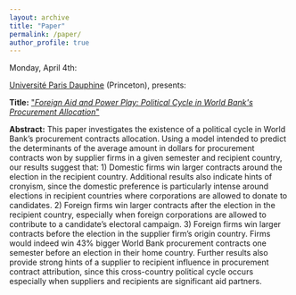```yaml
---
layout: archive
title: "Paper"
permalink: /paper/
author_profile: true
---
```


Monday, April 4th:

[Université Paris Dauphine](https://leda.dauphine.fr/fr/membre/detail-cv/profile/antoine-boucher.html) (Princeton), presents:

**Title:** ["*Foreign Aid and Power Play: Political Cycle in World Bank's Procurement Allocation*"](https://gsipe-workshop.github.io/files/paper_gsipe_workshop.pdf)

**Abstract:**
This paper investigates the existence of a political cycle in World Bank’s procurement contracts allocation. Using a model intended to predict the determinants of the average amount in dollars for procurement contracts won by supplier firms in a given semester and recipient country, our results suggest that: 1) Domestic firms win larger contracts around the election in the recipient country. Additional results also indicate hints of cronyism, since the domestic preference is particularly intense around elections in recipient countries where corporations are allowed to donate to candidates. 2) Foreign firms win larger contracts after the election in the recipient country, especially when foreign corporations are allowed to contribute to a candidate’s electoral campaign. 3) Foreign firms win larger contracts before the election in the supplier firm’s origin country. Firms would indeed win 43% bigger World Bank procurement contracts one semester before an election in their home country. Further results also provide strong hints of a supplier to recipient influence in procurement contract attribution, since this cross-country political cycle occurs especially when suppliers and recipients are significant aid partners.
